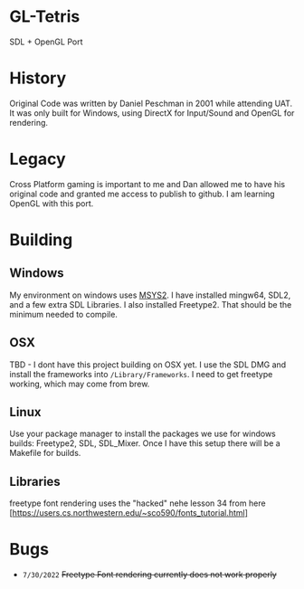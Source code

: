 # GL-Tetris
 SDL + OpenGL Port

# History
Original Code was written by Daniel Peschman in 2001 while attending UAT.  It was only built for Windows, using DirectX for Input/Sound and OpenGL for rendering.  

# Legacy
Cross Platform gaming is important to me and Dan allowed me to have his original code and granted me access to publish to github.  I am learning OpenGL with this port.  

# Building

## Windows
My environment on windows uses [MSYS2](https://www.msys2.org/).  I have installed mingw64, SDL2, and a few extra SDL Libraries.  I also installed Freetype2.  That should be the minimum needed to compile.

## OSX
TBD - I dont have this project building on OSX yet.  I use the SDL DMG and install the frameworks into `/Library/Frameworks`.  I need to get freetype working, which may come from brew.

## Linux
Use your package manager to install the packages we use for windows builds:  Freetype2, SDL, SDL_Mixer.  Once I have this setup there will be a Makefile for builds.

## Libraries
freetype font rendering uses the "hacked" nehe lesson 34 from here [https://users.cs.northwestern.edu/~sco590/fonts_tutorial.html]

# Bugs
-  `7/30/2022` ~~Freetype Font rendering currently does not work properly~~
